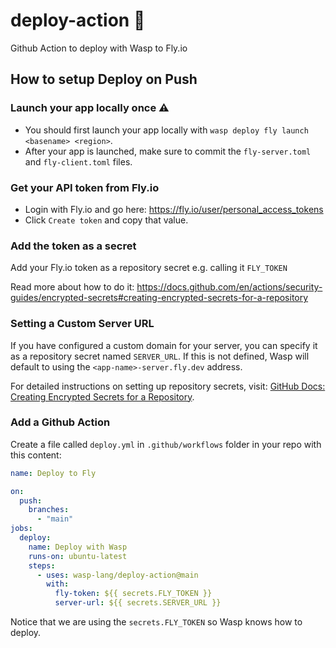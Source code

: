 # deploy-action 🚀
Github Action to deploy with Wasp to Fly.io

## How to setup Deploy on Push

### Launch your app locally once ⚠️

- You should first launch your app locally with `wasp deploy fly launch <basename> <region>`.
- After your app is launched, make sure to commit the `fly-server.toml` and `fly-client.toml` files.

### Get your API token from Fly.io

- Login with Fly.io and go here: https://fly.io/user/personal_access_tokens
- Click `Create token` and copy that value.

### Add the token as a secret

Add your Fly.io token as a repository secret e.g. calling it `FLY_TOKEN`

Read more about how to do it: https://docs.github.com/en/actions/security-guides/encrypted-secrets#creating-encrypted-secrets-for-a-repository

### Setting a Custom Server URL

If you have configured a custom domain for your server, you can specify it as a repository secret named `SERVER_URL`. If this is not defined, Wasp will default to using the `<app-name>-server.fly.dev` address.

For detailed instructions on setting up repository secrets, visit: [GitHub Docs: Creating Encrypted Secrets for a Repository](https://docs.github.com/en/actions/security-guides/encrypted-secrets#creating-encrypted-secrets-for-a-repository).

### Add a Github Action
Create a file called `deploy.yml` in `.github/workflows` folder in your repo with this content:
```yml
name: Deploy to Fly

on:
  push:
    branches:
      - "main"
jobs:
  deploy:
    name: Deploy with Wasp
    runs-on: ubuntu-latest
    steps:
      - uses: wasp-lang/deploy-action@main
        with:
          fly-token: ${{ secrets.FLY_TOKEN }}
          server-url: ${{ secrets.SERVER_URL }}
```

Notice that we are using the `secrets.FLY_TOKEN` so Wasp knows how to deploy.
